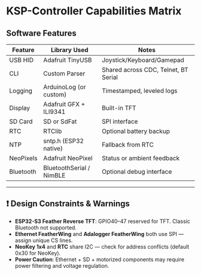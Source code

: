 # KSP-Controller Capabilities Matrix



## Software Features

| Feature          | Library Used            | Notes                                |
|------------------|--------------------------|--------------------------------------|
| USB HID          | Adafruit TinyUSB         | Joystick/Keyboard/Gamepad            |
| CLI              | Custom Parser            | Shared across CDC, Telnet, BT Serial |
| Logging          | ArduinoLog (or custom)   | Timestamped, leveled logs            |
| Display          | Adafruit GFX + ILI9341   | Built-in TFT                         |
| SD Card          | SD or SdFat              | SPI interface                        |
| RTC              | RTClib                   | Optional battery backup              |
| NTP              | sntp.h (ESP32 native)    | Fallback from RTC                    |
| NeoPixels        | Adafruit NeoPixel        | Status or ambient feedback           |
| Bluetooth        | BluetoothSerial / NimBLE | Optional debug interface             |

---

## ❗ Design Constraints & Warnings

- **ESP32-S3 Feather Reverse TFT**: GPIO40–47 reserved for TFT. Classic Bluetooth not supported.
- **Ethernet FeatherWing** and **Adalogger FeatherWing** both use SPI — assign unique CS lines.
- **NeoKey 1x4** and **RTC** share I2C — check for address conflicts (default 0x30 for NeoKey).
- **Power Caution**: Ethernet + SD + motorized components may require power filtering and voltage regulation.
